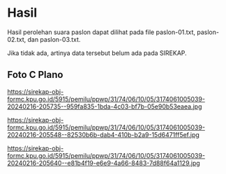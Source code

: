 # Hasil

Hasil perolehan suara paslon dapat dilihat pada file paslon-01.txt, paslon-02.txt, dan paslon-03.txt.

Jika tidak ada, artinya data tersebut belum ada pada SIREKAP.

## Foto C Plano

https://sirekap-obj-formc.kpu.go.id/5915/pemilu/ppwp/31/74/06/10/05/3174061005039-20240216-205735--959fa835-1bda-4c03-bf7b-05e90b53eaea.jpg

https://sirekap-obj-formc.kpu.go.id/5915/pemilu/ppwp/31/74/06/10/05/3174061005039-20240216-205548--82530b6b-dab4-410b-b2a9-15d6471ff5ef.jpg

https://sirekap-obj-formc.kpu.go.id/5915/pemilu/ppwp/31/74/06/10/05/3174061005039-20240216-205640--e81b4f19-e6e9-4a66-8483-7d88f64a1129.jpg
